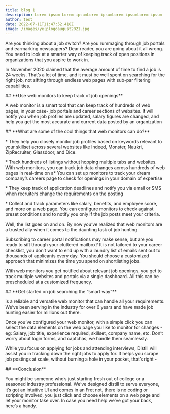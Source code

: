 ```yaml
---
title: blog 1
description: Lorem ipsum Lorem ipsumLorem ipsumLorem ipsumLorem ipsum
author: test
date: 2022-07-11T11:47:52.418Z
image: /images/yelplogoaugust2021.jpg
---
```

Are you thinking about a job switch? Are you rummaging through job portals and earmarking newspapers? Dear reader, you are going about it all wrong. You need to look at a smarter way of keeping track of open positions in organizations that you aspire to work in.



In November 2020 claimed that the average amount of time to find a job is 24 weeks. That’s a lot of time, and it must be well spent on searching for the right job, not sifting through endless web pages with sub-par filtering capabilities.



\## \*\*Use web monitors to keep track of job openings\*\*



A web monitor is a smart tool that can keep track of hundreds of web pages, in your case- job portals and career sections of websites. It will notify you when job profiles are updated, salary figures are changed, and help you get the most accurate and current data posted by an organization



\## \*\*What are some of the cool things that web monitors can do?\*\*



\* They help you closely monitor job profiles based on keywords relevant to your skillset across several websites like Indeed, Monster, Naukri, ZipRecruiter, Glassdoor, and Dice.

\* Track hundreds of listings without hopping multiple tabs and websites. With web monitors, you can track job data changes across hundreds of web pages in real-time on a\* You can set up monitors to track your dream company’s careers page to check for openings in your domain of expertise

\* They keep track of application deadlines and notify you via email or SMS when recruiters change the requirements on the posting

\* Collect and track parameters like salary, benefits, and employee score, and more on a web page. You can configure monitors to check against preset conditions and to notify you only if the job posts meet your criteria.



Well, the list goes on and on. By now you’ve realized that web monitors are a trusted ally when it comes to the daunting task of job hunting.



Subscribing to career portal notifications may make sense, but are you ready to sift through your cluttered mailbox? It is not tailored to your career checklist, you don’t want to end up with a laundry list of emails sent out to thousands of applicants every day. You should choose a customized approach that minimizes the time you spend on shortlisting jobs.



With web monitors you get notified about relevant job openings, you get to track multiple websites and portals via a single dashboard. All this can be prescheduled at a customized frequency.



\## \*\*Get started on job searching the “smart way”\*\*



is a reliable and versatile web monitor that can handle all your requirements. We’ve been serving in the industry for over 6 years and have made job hunting easier for millions out there.

Once you’ve configured your web monitor, with a simple click you can select the data elements on the web page you like to monitor for changes - eg: Salary, job title, experience required, skillset, company name, etc. Don’t worry about login forms, and captchas, we handle them seamlessly.



While you focus on applying for jobs and attending interviews, Distill will assist you in tracking down the right jobs to apply for. It helps you scrape job postings at scale, without burning a hole in your pocket, that’s right - 



\## \*\*Conclusion\*\*



You might be someone who’s just starting fresh out of college or a seasoned industry professional. We’ve designed distill to serve everyone, it’s got an intuitive UI and comes in an  Fret not, there is no coding or scripting involved, you just click and choose elements on a web page and let your monitor take over. In case you need help we’ve got your back, here’s a handy.